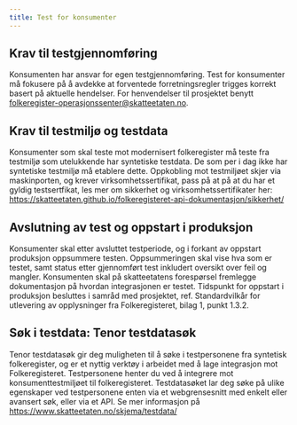 ```yaml
---
title: Test for konsumenter
---
```


## Krav til testgjennomføring
Konsumenten har ansvar for egen testgjennomføring. Test for konsumenter må fokusere på å avdekke at forventede forretningsregler trigges korrekt basert på aktuelle hendelser. For henvendelser til prosjektet benytt folkeregister-operasjonssenter@skatteetaten.no. 
 
## Krav til testmiljø og testdata
Konsumenter som skal teste mot modernisert folkeregister må teste fra testmiljø som utelukkende har syntetiske testdata. De som per i dag ikke har syntetiske testmiljø må etablere dette. Oppkobling mot testmiljøet skjer via maskinporten, og krever virksomhetssertifikat, pass på at på at du har et gyldig testsertfikat, les mer om sikkerhet og virksomhetssertifikater her: https://skatteetaten.github.io/folkeregisteret-api-dokumentasjon/sikkerhet/

## Avslutning av test og oppstart i produksjon
Konsumenter skal etter avsluttet testperiode, og i forkant av oppstart produksjon oppsummere testen. Oppsummeringen skal vise hva som er testet, samt status etter gjennomført test inkludert oversikt over feil og mangler. Konsumenten skal på skatteetatens forespørsel fremlegge dokumentasjon på hvordan integrasjonen er testet. 
Tidspunkt for oppstart i produksjon besluttes i samråd med prosjektet, ref. Standardvilkår for utlevering av opplysninger fra Folkeregisteret, bilag 1, punkt 1.3.2.

## Søk i testdata: Tenor testdatasøk
Tenor testdatasøk gir deg muligheten til å søke i testpersonene fra syntetisk folkeregister, og er et nyttig verktøy i arbeidet med å lage integrasjon mot Folkeregisteret. Testpersonene henter du ved å integrere mot konsumenttestmiljøet til folkeregisteret. Testdatasøket lar deg søke på ulike egenskaper ved testpersonene enten via et webgrensesnitt med enkelt eller avansert søk, eller via et API. Se mer informasjon på https://www.skatteetaten.no/skjema/testdata/
